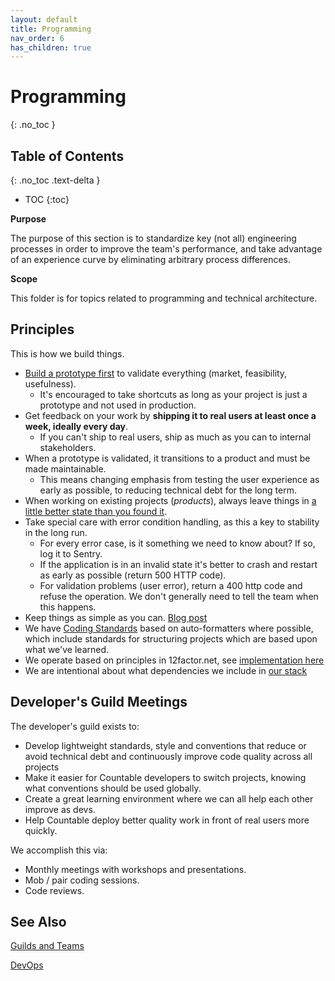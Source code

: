 ```yaml
---
layout: default
title: Programming
nav_order: 6
has_children: true
---
```


# Programming
{: .no_toc }

## Table of Contents
{: .no_toc .text-delta }

- TOC
{:toc}

**Purpose**

The purpose of this section is to standardize key (not all) engineering processes in order to improve the team's performance, and take advantage of an experience curve by eliminating arbitrary process differences.

**Scope**

This folder is for topics related to programming and technical architecture.

## Principles

This is how we build things.

  - [Build a prototype first](PROTOTYPING.md) to validate everything (market, feasibility, usefulness). 
    - It's encouraged to take shortcuts as long as your project is just a prototype and not used in production.
  - Get feedback on your work by **shipping it to real users at least once a week, ideally every day**. 
    - If you can't ship to real users, ship as much as you can to internal stakeholders.
  - When a prototype is validated, it transitions to a product and must be made maintainable.
    - This means changing emphasis from testing the user experience as early as possible, to reducing technical debt for the long term.
  - When working on existing projects (*products*), always leave things in [a little better state than you found it](https://www.amazon.com/Philosophy-Software-Design-John-Ousterhout/dp/1732102201).
  - Take special care with error condition handling, as this a key to stability in the long run. 
    - For every error case, is it something we need to know about? If so, log it to Sentry. 
    - If the application is in an invalid state it's better to crash and restart as early as possible (return 500 HTTP code). 
    - For validation problems (user error), return a 400 http code and refuse the operation. We don't  generally need to tell the team when this happens.
  - Keep things as simple as you can. [Blog post](https://kenkantzer.com/learnings-from-5-years-of-tech-startup-code-audits/)
  - We have [Coding Standards](CODING_STANDARDS.md) based on auto-formatters where possible, which include standards for structuring projects which are based upon what we've learned.
  - We operate based on principles in 12factor.net, see [implementation here](../../devops/DEVOPS/)
  - We are intentional about what dependencies we include in [our stack](../../devops/STACK_CHOICES/)

## Developer's Guild Meetings

The developer's guild exists to:

 - Develop lightweight standards, style and conventions that reduce or avoid technical debt and continuously improve code quality across all projects
 - Make it easier for Countable developers to switch projects, knowing what conventions should be used globally.
 - Create a great learning environment where we can all help each other improve as devs.
 - Help Countable deploy better quality work in front of real users more quickly.

We accomplish this via:

 - Monthly meetings with workshops and presentations.
 - Mob / pair coding sessions.
 - Code reviews.

## See Also

[Guilds and Teams](/peopleops/GUILDS_TEAMS/)

[DevOps](/devops/DEVOPS.md)
